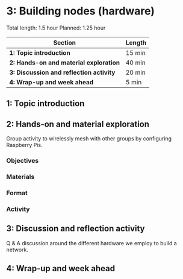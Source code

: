 # 3: Building nodes (hardware)

Total length:  1.5 hour
Planned:      1.25 hour

| **Section**                                        | **Length** |
|----------------------------------------------------|------------|
| **1: Topic introduction**                          | 15 min     |
| **2: Hands-on and material exploration**           | 40 min     |
| **3: Discussion and reflection activity**          | 20 min     |
| **4: Wrap-up and week ahead**                      | 5 min      |

## 1: Topic introduction



## 2: Hands-on and material exploration

Group activity to wirelessly mesh with other groups by configuring Raspberry Pis.

### Objectives


### Materials


### Format


### Activity


## 3: Discussion and reflection activity

Q & A discussion around the different hardware we employ to build a network.

## 4: Wrap-up and week ahead
